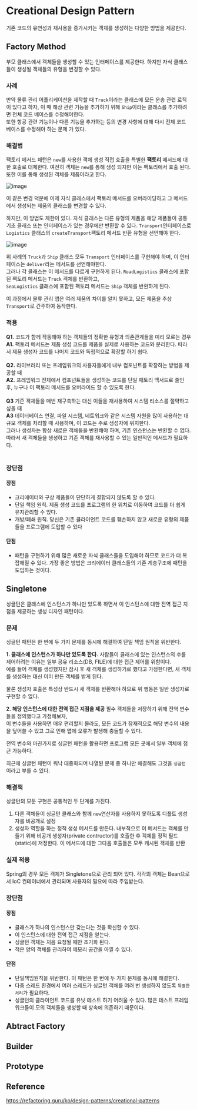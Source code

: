 # Creational Design Pattern
기존 코드의 유연성과 재사용을 증가시키는 객체를 생성하는 다양한 방법을 제공한다.
<br/>

## Factory Method
부모 클래스에서 객체들을 생성할 수 있는 인터페이스를 제공한다. 하지만 자식 클래스들이 생성될 객체들의 유형을 변경할 수 있다. 

### 사례
만약 물류 관리 어플리케이션을 제작할 때 `Truck`이라는 클래스에 모든 운송 관련 로직이 있다고 하자,
이 때 해상 관련 기능을 추가하기 위해 `Ship`이라는 클래스를 추가하려면 전체 코드 베이스를 수정해야한다. <br/>
또한 항공 관련 기능이나 다른 기능을 추가하는 등의 변경 사항에 대해 다시 전체 코드 베이스를 수정해야 하는 문제 가 있다. 

### 해결법
팩토리 메서드 패턴은 `new`를 사용한 객체 생성 직접 호출을 특별한 **팩토리** 메서드에 대한 호출로 대체한다.
여전히 객체는 `new`를 통해 생성 되지만 이는 팩토리에서 호출 된다. 또한 이를 통해 생성된 객체를 제품이라고 한다. 

![image](https://user-images.githubusercontent.com/29935137/210215108-f507ec2f-d0e4-4ae9-a473-d72792725a44.png)
<br/>

이 같은 변경 덕분에 이제 자식 클래스에서 팩토리 메서드를 오버라이딩하고 그 메서드에서 생성되는 제품의 클래스를 변경할 수 있다.

하지만, 이 방법도 제한이 있다. 자식 클래스는 다른 유형의 제품을 해당 제품들이 공통 기초 클래스 또는 인터페이스가 
있는 경우에만 반환할 수 있다. `Transport`인터페이스로 `Logistics` 클래스의 `createTransport`팩토리 메서드 반환 유형을 선언해야 한다.

![image](https://user-images.githubusercontent.com/29935137/210216840-aec718d9-3c94-4ba7-834a-d7d169ea9a88.png)

위 사례의 `Truck`과 `Ship` 클래스 모두 `Transport` 인터페이스를 구현해야 하며, 이 인터페이스는 `deliver`라는 메서드를 선언해야한다. <br/>
그러나 각 클래스는 이 메서드를 다르게 구현하게 된다. `RoadLogistics` 클래스에 포함된 팩토리 메서드는 `Truck` 객체를 반환하고, <br/>
`SeaLogistics` 클래스에 포함된 팩토리 메서드는 `Ship` 객체를 반환하게 된다. 

이 과정에서 물류 관리 앱은 여러 제품의 차이를 알지 못하고, 모든 제품을 추상 `Transport`로 간주하여 동작한다.

### 적용
**Q1.** 코드가 함께 작동해야 하는 객체들의 정확한 유형과 의존관계들을 미리 모르는 경우 <br/>
**A1.** 팩토리 메서드는 제품 생성 코드를 제품을 실제로 사용하는 코드와 분리한다. 따라서 제품 생성자 코드를 나머지 코드와 독립적으로 확장할 하기 쉽다.<br/>
<br/>
**Q2.** 라이브러리 또는 프레임워크의 사용자들에게 내부 컴포넌트를 확장하는 방법을 제공할 때 <br/>
**A2.** 프레임워크 전체에서 컴포넌트들을 생성하는 코드를 단일 패토리 맥서드로 줄인 후, 누구나 이 팩토리 메서드를 오버라이드 할 수 있도록 한다.<br/>
<br/>
**Q3** 기즌 객체들을 매번 재구축하는 대신 이들을 재사용하여 시스템 리소스를 절약하고 싶을 때<br/>
**A3** 데이터베이스 연결, 파일 시스템, 네트워크와 같은 시스템 자원을 많이 사용하는 대규모 객체를 처리할 때 사용하며, 이 코드는 주로 생성자에 위치한다.<br/>
그러나 생성자는 항상 새로운 객체들을 반환해야 하며, 기존 인스턴스는 반환할 수 없다. 따라서 새 객체들을 생성하고 기존 객체를 재사용할 수 있는 일반적인 메서드가 필요하다.<br/>
<br/>



### 장단점

#### 장점
- 크리에이터와 구상 제품들이 단단하게 결합되지 않도록 할 수 있다.
- 단일 책임 원칙. 제품 생성 코드를 프로그램의 한 위치로 이동하여 코드를 더 쉽게 유지관리할 수 있다.
- 개방/폐쇄 원칙. 당신은 기존 클라이언트 코드를 훼손하지 않고 새로운 유형의 제품들을 프로그램에 도입할 수 있다

#### 단점
- 패턴을 구현하기 위해 많은 새로운 자식 클래스들을 도입해야 하므로 코드가 더 복잡해질 수 있다. 가장 좋은 방법은 크리에이터 클래스들의 기존 계층구조에 패턴을 도입하는 것이다.


## Singletone
싱글턴은 클래스에 인스턴스가 하나만 있도록 하면서 이 인스턴스에 대한 전역 접근 지점을 제공하는 생성 디자인 패턴이다.

### 문제
싱글턴 패턴은 한 번에 두 가지 문제를 동시에 해결하여 단일 책임 원칙을 위반한다.

**1. 클래스에 인스턴스가 하나만 있도록 한다.** 
 사람들이 클래스에 있는 인스턴스의 수를 제어하려는 이유는 일부 공유 리소스(DB, FILE)에 대한 접근 제어를 위함이다. <br/>
 예를 들어 객체를 생성했지만 잠시 후 새 객체를 생성하기로 했다고 가정한다면, 새 객체를 생성하는 대신 이미 만든 객체를 받게 된다.<br/>

물론 생성자 호출은 특성상 반드시 새 객체를 반환해야 하므로 위 행동은 일반 생성자로 구현할 수 없다.

**2. 해당 인스턴스에 대한 전역 접근 지점을 제공** 
 필수 객체들을 저장하기 위해 전역 변수들을 정의했다고 가정해보자, <br/>
 이 변수들을 사용하면 매우 편리할지 몰라도, 모든 코드가 잠재적으로 해당 변수의 내용을 덮어쓸 수 있고 그로 인해 앱에 오류가 발생해 충돌할 수 있다.<br/>
 
 전역 변수와 마찬가지로 싱글턴 패턴을 활용하면 프로그램 모든 곳에서 일부 객체에 접근 가능하다. <br/>
 
 최근에 싱글턴 패턴이 워낙 대중화되어 나열된 문제 중 하나만 해결해도 그것을 `싱글턴` 이라고 부를 수 있다.
 
 ### 해결책
 싱글턴의 모둔 구현은 공통적인 두 단계를 가진다.
 1. 다른 객체들이 싱글턴 클래스와 함께 `new`연산자를 사용하지 못하도록 디폴트 생성자를 비공개로 설정
 2. 생성자 역할을 하는 정적 생성 메서드를 만든다. 내부적으로 이 메서드는 객체를 만들기 위해 비공개 생성자(private contructor)를 호출한 후 객체를 정적 필드(static)에 저정한다. 이 메서드에 대한 그다음 호출들은 모두 캐시된 객체를 반환

### 실제 적용
Spring의 경우 모든 객체가 Singletone으로 관리 되어 있다. 각각의 객체는 Bean으로서 IoC 컨테이너에서 관리되며 사용자의 필요에 따라 주입받는다.

### 장단점

#### 장점
- 클래스가 하나의 인스턴스만 갖는다는 것을 확신할 수 있다.
- 이 인스턴스에 대한 전역 접근 지점을 얻는다.
- 싱글턴 객체는 처음 요청될 때만 초기화 된다.
- 적은 양의 객체를 관리하여 메모리 공간을 아낄 수 있다.

#### 단점
- 단일책임원칙을 위반한다. 이 패턴은 한 번에 두 가지 문제를 동시에 해결한다.
- 다중 스레드 환경에서 여러 스레드가 싱글턴 객체를 여러 번 생성하지 않도록 `특별한 처리`가 필요하다.
- 싱글턴의 클라이언트 코드를 유닛 테스트 하기 어려울 수 있다. 많은 테스트 프레임워크들이 모의 객체들을 생성할 때 상속에 의존하기 때문이다.
 
## Abtract Factory

## Builder

## Prototype

## Reference
https://refactoring.guru/ko/design-patterns/creational-patterns
